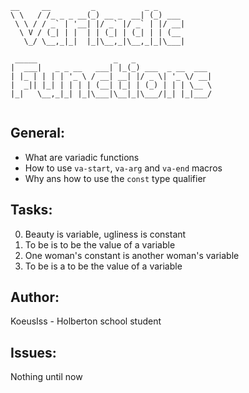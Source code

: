 ```
__     __         _           _ _      
\ \   / /_ _ _ __(_) __ _  __| (_) ___ 
 \ \ / / _` | '__| |/ _` |/ _` | |/ __|
  \ V / (_| | |  | | (_| | (_| | | (__ 
   \_/ \__,_|_|  |_|\__,_|\__,_|_|\___|
                                       
 _____                 _   _                 
|  ___|   _ _ __   ___| |_(_) ___  _ __  ___ 
| |_ | | | | '_ \ / __| __| |/ _ \| '_ \/ __|
|  _|| |_| | | | | (__| |_| | (_) | | | \__ \
|_|   \__,_|_| |_|\___|\__|_|\___/|_| |_|___/
                                             

```
## General:
* What are variadic functions
* How to use `va-start`, `va-arg` and `va-end` macros
* Why ans how to use the `const` type qualifier

## Tasks:
0. Beauty is variable, ugliness is constant
1. To be is to be the value of a variable
2. One woman's constant is another woman's variable
3. To be is a to be the value of a variable

## Author: 
KoeusIss - Holberton school student

## Issues:
Nothing until now
